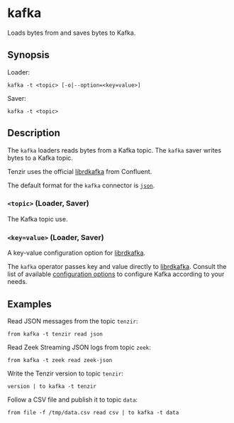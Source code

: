# kafka

Loads bytes from and saves bytes to Kafka.

## Synopsis

Loader:

```
kafka -t <topic> [-o|--option=<key=value>]
```

Saver:

```
kafka -t <topic>
```

## Description

The `kafka` loaders reads bytes from a Kafka topic. The `kafka` saver writes
bytes to a Kafka topic.

Tenzir uses the official [librdkafka][librdkafka] from Confluent.

[librdkafka]: https://github.com/confluentinc/librdkafka

The default format for the `kafka` connector is [`json`](../formats/json.md).

### `<topic>` (Loader, Saver)

The Kafka topic use.

### `<key=value>` (Loader, Saver)

A key-value configuration option for [librdkafka][librdkafka].

The `kafka` operator passes key and value directly to [librdkafka][librdkafka].
Consult the list of available [configuration options][librdkafka-options] to
configure Kafka according to your needs.

[librdkafka-options]: https://github.com/confluentinc/librdkafka/blob/master/CONFIGURATION.md

## Examples

Read JSON messages from the topic `tenzir`:

```
from kafka -t tenzir read json
```

Read Zeek Streaming JSON logs from topic `zeek`:

```
from kafka -t zeek read zeek-json
```

Write the Tenzir version to topic `tenzir`:

```
version | to kafka -t tenzir
```

Follow a CSV file and publish it to topic `data`:

```
from file -f /tmp/data.csv read csv | to kafka -t data
```
